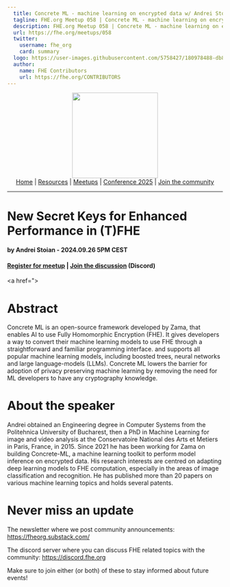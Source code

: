 ```yaml
---
  title: Concrete ML - machine learning on encrypted data w/ Andrei Stoian | FHE.org Meetup 058
  tagline: FHE.org Meetup 058 | Concrete ML - machine learning on encrypted data w/ Andrei Stoian
  description: FHE.org Meetup 058 | Concrete ML - machine learning on encrypted data w/ Andrei Stoian
  url: https://fhe.org/meetups/058
  twitter:
    username: fhe_org
    card: summary
  logo: https://user-images.githubusercontent.com/5758427/180978488-db825482-5a58-4c7c-9589-c494a6f0be04.png
  author:
    name: FHE Contributors
    url: https://fhe.org/CONTRIBUTORS
---
```


<!-- Main header navigation -->
<p align="center">
  <img width="200" src="https://user-images.githubusercontent.com/5758427/180978488-db825482-5a58-4c7c-9589-c494a6f0be04.png"><br/>
  <a href="https://fhe-org.github.io">Home</a> | <a href="https://fhe-org.github.io/resources">Resources</a> | <a href="https://fhe-org.github.io/meetups/">Meetups</a> | <a href="https://fhe-org.github.io/conferences/conference-2025/">Conference 2025</a> | <a href="https://fhe-org.github.io/community">Join the community</a>
</p>
<hr/>
<!-- /Main header navigation -->


# New Secret Keys for Enhanced Performance in (T)FHE
#### by Andrei Stoian - 2024.09.26 5PM CEST
#### <!-- <a href="">Video recording</a> (Youtube) | <a href="">Slides</a> (Github) --> <a href="">Register for meetup</a> | <a href="https://discord.fhe.org">Join the discussion</a> (Discord)

<a href="><img src=""></a>

# Abstract

Concrete ML is an open-source framework developed by Zama, that enables AI to use Fully Homomorphic Encryption (FHE). It gives developers a way to convert their machine learning models to use FHE through a straightforward and familiar programming interface. and supports all popular machine learning models, including boosted trees, neural networks and large language-models (LLMs). Concrete ML lowers the barrier for adoption of privacy preserving machine learning by removing the need for ML developers to have any cryptography knowledge. 

# About the speaker

Andrei obtained an Engineering degree in Computer Systems from the Politehnica University of Bucharest, then a PhD in Machine Learning for image and video analysis at the Conservatoire National des Arts et Metiers in Paris, France, in 2015. Since 2021 he has been working for Zama on building Concrete-ML, a machine learning toolkit to perform model inference on encrypted data. His research interests are centred on adapting deep learning models to FHE computation, especially in the areas of image classification and recognition. He has published more than 20 papers on various machine learning topics and holds several patents.

# Never miss an update

The newsletter where we post community announcements: https://fheorg.substack.com/

The discord server where you can discuss FHE related topics with the community: https://discord.fhe.org

Make sure to join either (or both) of these to stay informed about future events!
